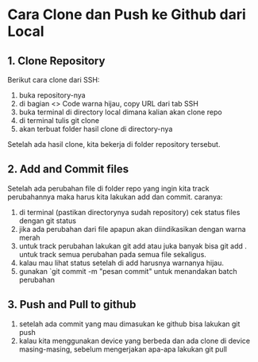 # Cara Clone dan Push ke Github dari Local


## 1. Clone Repository

Berikut cara clone dari SSH:
1. buka repository-nya
2. di bagian <> Code warna hijau, copy URL dari tab SSH
3. buka terminal di directory local dimana kalian akan clone repo
4. di terminal tulis git clone <url yang di copy>
5. akan terbuat folder hasil clone di directory-nya

Setelah ada hasil clone, kita bekerja di folder repository tersebut.

## 2. Add and Commit files

Setelah ada perubahan file di folder repo yang ingin kita track perubahannya maka harus kita lakukan add dan commit. caranya:
1. di terminal (pastikan directorynya sudah repository) cek status files dengan git status
2. jika ada perubahan dari file apapun akan diindikasikan dengan warna merah
3. untuk track perubahan lakukan git add <nama file> atau juka banyak bisa git add . untuk track semua perubahan pada semua file sekaligus.
4. kalau mau lihat status setelah di add harusnya warnanya hijau.
5. gunakan `git commit -m "pesan commit" untuk menandakan batch perubahan

## 3. Push and Pull to github

1. setelah ada commit yang mau dimasukan ke github bisa lakukan git push
2. kalau kita menggunakan device yang berbeda dan ada clone di device masing-masing, sebelum mengerjakan apa-apa lakukan git pull